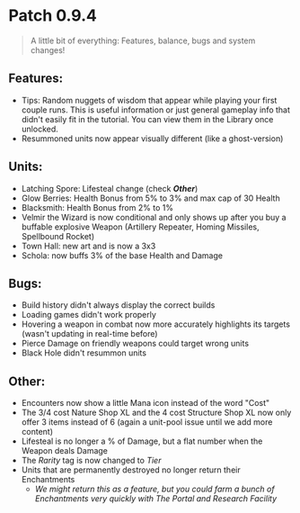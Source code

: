 # Patch 0.9.4
> A little bit of everything: Features, balance, bugs and system changes!

## Features:
- Tips: Random nuggets of wisdom that appear while playing your first couple runs. This is useful information or just general gameplay info that didn't easily fit in the tutorial. You can view them in the Library once unlocked.
- Resummoned units now appear visually different (like a ghost-version)

## Units:
- Latching Spore: Lifesteal change (check ***Other***)
- Glow Berries: Health Bonus from 5% to 3% and max cap of 30 Health
- Blacksmith: Health Bonus from 2% to 1%
- Velmir the Wizard is now conditional and only shows up after you buy a buffable explosive Weapon (Artillery Repeater, Homing Missiles, Spellbound Rocket)
- Town Hall: new art and is now a 3x3
- Schola: now buffs 3% of the base Health and Damage

## Bugs:
- Build history didn't always display the correct builds
- Loading games didn't work properly
- Hovering a weapon in combat now more accurately highlights its targets (wasn't updating in real-time before)
- Pierce Damage on friendly weapons could target wrong units
- Black Hole didn't resummon units

## Other:
- Encounters now show a little Mana icon instead of the word "Cost"
- The 3/4 cost Nature Shop XL and the 4 cost Structure Shop XL now only offer 3 items instead of 6 (again a unit-pool issue until we add more content)
- Lifesteal is no longer a % of Damage, but a flat number when the Weapon deals Damage
- The *Rarity* tag is now changed to *Tier*
- Units that are permanently destroyed no longer return their Enchantments
  - *We might return this as a feature, but you could farm a bunch of Enchantments very quickly with The Portal and Research Facility*